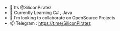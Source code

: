 - 👋 Its @SiliconPiratez 
- 🌱 Currently Learning C# , Java
- 💞️ I’m looking to collaborate on OpenSource Projects
- 📫 Telegram : https://t.me/SiliconPiratez

<!---
SiliconPiratez/SiliconPiratez is a ✨ special ✨ repository because its `README.md` (this file) appears on your GitHub profile.
You can click the Preview link to take a look at your changes.
--->
